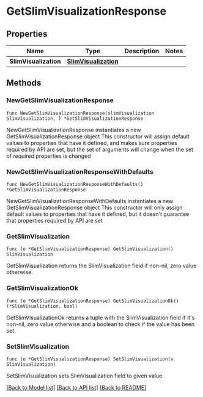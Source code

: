 # GetSlimVisualizationResponse

## Properties

Name | Type | Description | Notes
------------ | ------------- | ------------- | -------------
**SlimVisualization** | [**SlimVisualization**](SlimVisualization.md) |  | 

## Methods

### NewGetSlimVisualizationResponse

`func NewGetSlimVisualizationResponse(slimVisualization SlimVisualization, ) *GetSlimVisualizationResponse`

NewGetSlimVisualizationResponse instantiates a new GetSlimVisualizationResponse object
This constructor will assign default values to properties that have it defined,
and makes sure properties required by API are set, but the set of arguments
will change when the set of required properties is changed

### NewGetSlimVisualizationResponseWithDefaults

`func NewGetSlimVisualizationResponseWithDefaults() *GetSlimVisualizationResponse`

NewGetSlimVisualizationResponseWithDefaults instantiates a new GetSlimVisualizationResponse object
This constructor will only assign default values to properties that have it defined,
but it doesn't guarantee that properties required by API are set

### GetSlimVisualization

`func (o *GetSlimVisualizationResponse) GetSlimVisualization() SlimVisualization`

GetSlimVisualization returns the SlimVisualization field if non-nil, zero value otherwise.

### GetSlimVisualizationOk

`func (o *GetSlimVisualizationResponse) GetSlimVisualizationOk() (*SlimVisualization, bool)`

GetSlimVisualizationOk returns a tuple with the SlimVisualization field if it's non-nil, zero value otherwise
and a boolean to check if the value has been set.

### SetSlimVisualization

`func (o *GetSlimVisualizationResponse) SetSlimVisualization(v SlimVisualization)`

SetSlimVisualization sets SlimVisualization field to given value.



[[Back to Model list]](../README.md#documentation-for-models) [[Back to API list]](../README.md#documentation-for-api-endpoints) [[Back to README]](../README.md)


